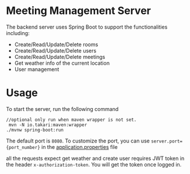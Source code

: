 Meeting Management Server
==================
The backend server uses Spring Boot to support the functionalities including: 
* Create/Read/Update/Delete rooms
* Create/Read/Update/Delete users
* Create/Read/Update/Delete meetings
* Get weather info of the current location
* User management

Usage
============
To start the server, run the following command

```
//optional only run when maven wrapper is not set.
 mvn -N io.takari:maven:wrapper 
./mvnw spring-boot:run
```

The default port is `8080`. To customize the port, you can use `server.port={port_number}` in the [application.properties](../backend/src/main/resources/application.properties) file

all the requests expect get weather and create user requires JWT token in the header `x-authorization-token`. You will get the token once logged in. 